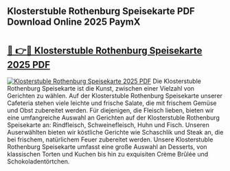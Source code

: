 ## Klosterstuble Rothenburg Speisekarte PDF Download Online 2025 PaymX

# <h2><a href="http://gcadoh.nevu.top/?p=Klosterstuble+Rothenburg+Speisekarte">🔗 👉🔴 Klosterstuble Rothenburg Speisekarte 2025 PDF</a></h2>

[![Klosterstuble Rothenburg Speisekarte 2025 PDF](https://i.imgur.com/dBaPXMq.png)](http://gcadoh.nevu.top/?p=Klosterstuble+Rothenburg+Speisekarte)
Die Klosterstuble Rothenburg Speisekarte ist die Kunst, zwischen einer Vielzahl von Gerichten zu wählen. Auf der Klosterstuble Rothenburg Speisekarte unserer Cafeteria stehen viele leichte und frische Salate, die mit frischem Gemüse und Obst zubereitet werden. Für diejenigen, die Fleisch lieben, bieten wir eine umfangreiche Auswahl an Gerichten auf der Klosterstuble Rothenburg Speisekarte an: Rindfleisch, Schweinefleisch, Huhn und Fisch. Unseren Auserwählten bieten wir köstliche Gerichte wie Schaschlik und Steak an, die bei frischem, natürlichem Feuer zubereitet werden. Unsere Klosterstuble Rothenburg Speisekarte umfasst eine große Auswahl an Desserts, von klassischen Torten und Kuchen bis hin zu exquisiten Crème Brûlée und Schokoladentörtchen.
